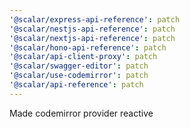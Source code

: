 ```yaml
---
'@scalar/express-api-reference': patch
'@scalar/nestjs-api-reference': patch
'@scalar/nextjs-api-reference': patch
'@scalar/hono-api-reference': patch
'@scalar/api-client-proxy': patch
'@scalar/swagger-editor': patch
'@scalar/use-codemirror': patch
'@scalar/api-reference': patch
---
```


Made codemirror provider reactive
